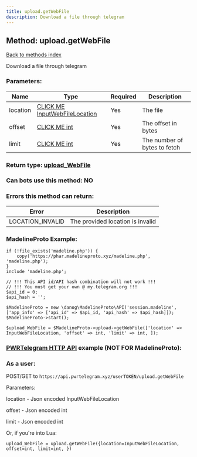 ```yaml
---
title: upload.getWebFile
description: Download a file through telegram
---
```

## Method: upload.getWebFile  
[Back to methods index](index.md)


Download a file through telegram

### Parameters:

| Name     |    Type       | Required | Description |
|----------|---------------|----------|-------------|
|location|[CLICK ME InputWebFileLocation](../types/InputWebFileLocation.md) | Yes|The file|
|offset|[CLICK ME int](../types/int.md) | Yes|The offset in bytes|
|limit|[CLICK ME int](../types/int.md) | Yes|The number of bytes to fetch|


### Return type: [upload\_WebFile](../types/upload_WebFile.md)

### Can bots use this method: **NO**


### Errors this method can return:

| Error    | Description   |
|----------|---------------|
|LOCATION_INVALID|The provided location is invalid|


### MadelineProto Example:


```
if (!file_exists('madeline.php')) {
    copy('https://phar.madelineproto.xyz/madeline.php', 'madeline.php');
}
include 'madeline.php';

// !!! This API id/API hash combination will not work !!!
// !!! You must get your own @ my.telegram.org !!!
$api_id = 0;
$api_hash = '';

$MadelineProto = new \danog\MadelineProto\API('session.madeline', ['app_info' => ['api_id' => $api_id, 'api_hash' => $api_hash]]);
$MadelineProto->start();

$upload_WebFile = $MadelineProto->upload->getWebFile(['location' => InputWebFileLocation, 'offset' => int, 'limit' => int, ]);
```

### [PWRTelegram HTTP API](https://pwrtelegram.xyz) example (NOT FOR MadelineProto):



### As a user:

POST/GET to `https://api.pwrtelegram.xyz/userTOKEN/upload.getWebFile`

Parameters:

location - Json encoded InputWebFileLocation

offset - Json encoded int

limit - Json encoded int




Or, if you're into Lua:

```
upload_WebFile = upload.getWebFile({location=InputWebFileLocation, offset=int, limit=int, })
```

